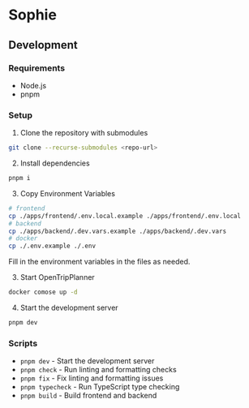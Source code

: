 # Sophie

## Development

### Requirements

- Node.js
- pnpm

### Setup

1. Clone the repository with submodules

```bash
git clone --recurse-submodules <repo-url>
```

2. Install dependencies

```bash
pnpm i
```

3. Copy Environment Variables

```bash
# frontend
cp ./apps/frontend/.env.local.example ./apps/frontend/.env.local
# backend
cp ./apps/backend/.dev.vars.example ./apps/backend/.dev.vars
# docker
cp ./.env.example ./.env
```

Fill in the environment variables in the files as needed.

3. Start OpenTripPlanner

```bash
docker comose up -d
```

4. Start the development server

```bash
pnpm dev
```

### Scripts

- `pnpm dev` - Start the development server
- `pnpm check` - Run linting and formatting checks
- `pnpm fix` - Fix linting and formatting issues
- `pnpm typecheck` - Run TypeScript type checking
- `pnpm build` - Build frontend and backend
